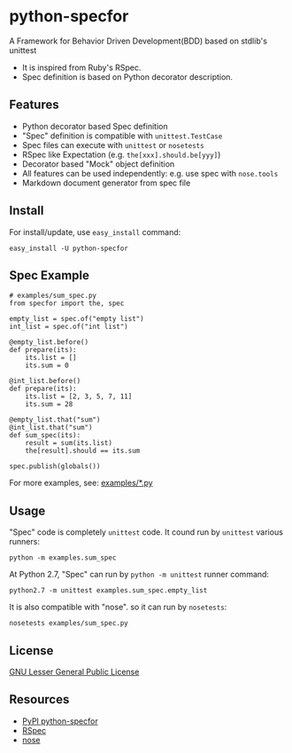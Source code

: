 # python-specfor

A Framework for Behavior Driven Development(BDD) based on stdlib's unittest

- It is inspired from Ruby's RSpec. 
- Spec definition is based on Python decorator description.

## Features

- Python decorator based Spec definition
- "Spec" definition is compatible with `unittest.TestCase`
- Spec files can execute with `unittest` or `nosetests`
- RSpec like Expectation (e.g. `the[xxx].should.be[yyy]`) 
- Decorator based "Mock" object definition
- All features can be used independently: e.g. use spec with `nose.tools`
- Markdown document generator from spec file

## Install

For install/update, use `easy_install` command:

    easy_install -U python-specfor

## Spec Example

    # examples/sum_spec.py
    from specfor import the, spec
    
    empty_list = spec.of("empty list")
    int_list = spec.of("int list")
        
    @empty_list.before()
    def prepare(its):
        its.list = []
        its.sum = 0
    
    @int_list.before()
    def prepare(its):
        its.list = [2, 3, 5, 7, 11]
        its.sum = 28
    
    @empty_list.that("sum")
    @int_list.that("sum")
    def sum_spec(its):
        result = sum(its.list)
        the[result].should == its.sum
    
    spec.publish(globals())

For more examples, see: 
[examples/*.py](http://github.com/bellbind/python-specfor/tree/master/examples/)

## Usage

"Spec" code is completely `unittest` code.
It cound run by `unittest` various runners:

    python -m examples.sum_spec

At Python 2.7, "Spec" can run by `python -m unittest` runner command:

    python2.7 -m unittest examples.sum_spec.empty_list

It is also compatible with "nose". so it can run by `nosetests`:

    nosetests examples/sum_spec.py

## License

[GNU Lesser General Public License](http://www.gnu.org/copyleft/lesser.html)

## Resources

- [PyPI python-specfor](http://pypi.python.org/pypi/python-specfor)
- [RSpec](http://rspec.info/)
- [nose](http://somethingaboutorange.com/mrl/projects/nose/)
